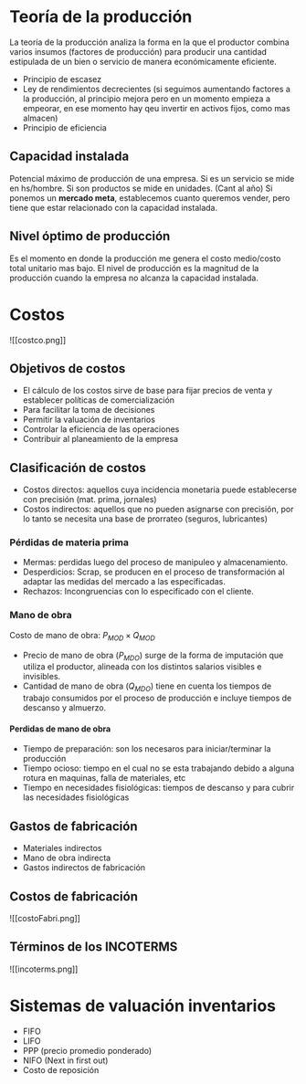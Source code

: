 # Teoría de la producción
La teoría de la producción analiza la forma en la que el productor combina varios insumos (factores de producción) para producir una cantidad estipulada de un bien o servicio de manera económicamente eficiente.

- Principio de escasez
- Ley de rendimientos decrecientes (si seguimos aumentando factores a la producción, al principio mejora pero en un momento empieza a empeorar, en ese momento hay qeu invertir en activos fijos, como mas almacen)
- Principio de eficiencia

## Capacidad instalada
Potencial máximo de producción de una empresa. Si es un servicio se mide en hs/hombre. Si son productos se mide en unidades. (Cant al año)
Si ponemos un **mercado meta**, establecemos cuanto queremos vender, pero tiene que estar relacionado con la capacidad instalada.

## Nivel óptimo de producción
Es el momento en donde la producción me genera el costo medio/costo total unitario mas bajo. El nivel de producción es la magnitud de la producción cuando la empresa no alcanza la capacidad instalada.

# Costos
![[costco.png]]

## Objetivos de costos
- El cálculo de los costos sirve de base para fijar precios de venta y establecer políticas de comercialización
- Para facilitar la toma de decisiones
- Permitir la valuación de inventarios
- Controlar la eficiencia de las operaciones
- Contribuir al planeamiento de la empresa

## Clasificación de costos
- Costos directos: aquellos cuya incidencia monetaria puede establecerse con precisión (mat. prima, jornales)
- Costos indirectos: aquellos que no pueden asignarse con precisión, por lo tanto se necesita una base de prorrateo (seguros, lubricantes)

### Pérdidas de materia prima
- Mermas: perdidas luego del proceso de manipuleo y almacenamiento.
- Desperdicios: Scrap, se producen en el proceso de transformación al adaptar las medidas del mercado a las especificadas.
- Rechazos: Incongruencias con lo especificado con el cliente.

### Mano de obra
Costo de mano de obra: $P_{MOD} \times Q_{MOD}$

- Precio de mano de obra ($P_{MDO}$) surge de la forma de imputación que utiliza el productor, alineada con los distintos salarios visibles e invisibles.
- Cantidad de mano de obra ($Q_{MDO}$) tiene en cuenta los tiempos de trabajo consumidos por el proceso de producción e incluye tiempos de descanso y almuerzo.

#### Perdidas de mano de obra
- Tiempo de preparación: son los necesaros para iniciar/terminar la producción
- Tiempo ocioso: tiempo en el cual no se esta trabajando debido a alguna rotura en maquinas, falla de materiales, etc
- Tiempo en necesidades fisiológicas: tiempos de descanso y para cubrir las necesidades fisiológicas

## Gastos de fabricación
- Materiales indirectos
- Mano de obra indirecta
- Gastos indirectos de fabricación

## Costos de fabricación
![[costoFabri.png]]

## Términos de los INCOTERMS
![[incoterms.png]]

# Sistemas de valuación inventarios
- FIFO
- LIFO
- PPP (precio promedio ponderado)
- NIFO (Next in first out)
- Costo de reposición
